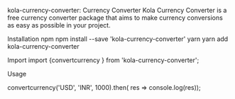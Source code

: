 kola-currency-converter: Currency Converter
Kola Currency Converter is a free currency converter package that aims to make currency conversions as easy as possible in your project.

Installation
npm
npm install --save 'kola-currency-converter'
yarn
yarn add kola-currency-converter

Import
import {convertcurrency } from 'kola-currency-converter';

Usage

convertcurrency('USD', 'INR', 1000).then( res => console.log(res));
